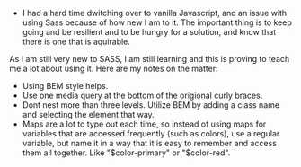 - I had a hard time dwitching over to vanilla Javascript, and an issue with using Sass because of how new I am to it. The important thing is to keep going and be resilient and to be hungry for a solution, and know that there is one that is aquirable.

As I am still very new to SASS, I am still learning and this is proving to teach me a lot about using it. Here are my notes on the matter:
- Using BEM style helps.
- Use one media query at the bottom of the origional curly braces.
- Dont nest more than three levels. Utilize BEM by adding a class name and selecting the element that way.
- Maps are a lot to type out each time, so instead of using maps for variables that are accessed frequently (such as colors), use a regular variable, but name it in a way that it is easy to remember and access them all together. Like "$color-primary" or "$color-red".